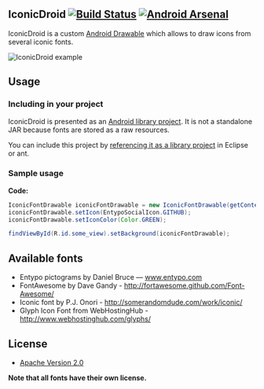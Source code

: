 ## IconicDroid [![Build Status](https://travis-ci.org/atermenji/IconicDroid.png)](https://travis-ci.org/atermenji/IconicDroid) [![Android Arsenal](https://img.shields.io/badge/Android%20Arsenal-IconicDroid-brightgreen.svg?style=flat)](https://android-arsenal.com/details/1/1150)

IconicDroid is a custom [Android Drawable](http://developer.android.com/reference/android/graphics/drawable/Drawable.html) which allows to draw icons from several iconic fonts.

![IconicDroid example](http://habrastorage.org/storage2/b8f/243/d96/b8f243d96a656f3b94e2ee6e5d36f8f9.png?raw=true)
 
## Usage

### Including in your project
	
IconicDroid is presented as an [Android library project](http://developer.android.com/guide/developing/projects/projects-eclipse.html). 
It is not a standalone JAR because fonts are stored as a raw resources.

You can include this project by [referencing it as a library project](http://developer.android.com/guide/developing/projects/projects-eclipse.html#ReferencingLibraryProject) in Eclipse or ant.

### Sample usage
**Code:**
```java
IconicFontDrawable iconicFontDrawable = new IconicFontDrawable(getContext());
iconicFontDrawable.setIcon(EntypoSocialIcon.GITHUB);
iconicFontDrawable.setIconColor(Color.GREEN);

findViewById(R.id.some_view).setBackground(iconicFontDrawable);
```

## Available fonts
	
 - Entypo pictograms by Daniel Bruce — www.entypo.com
 - FontAwesome by Dave Gandy - http://fortawesome.github.com/Font-Awesome/
 - Iconic font by P.J. Onori - http://somerandomdude.com/work/iconic/
 - Glyph Icon Font from WebHostingHub - http://www.webhostinghub.com/glyphs/

## License

* [Apache Version 2.0](http://www.apache.org/licenses/LICENSE-2.0.html)

**Note that all fonts have their own license.**
